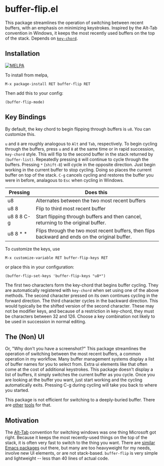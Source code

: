 buffer-flip.el
=================

This package streamlines the operation of switching between recent
buffers, with an emphasis on minimizing keystrokes.  Inspired by the
Alt-Tab convention in Windows, it keeps the most recently used buffers
on the top of the stack.  Depends on
[`key-chord`](https://melpa.org/#/key-chord).

Installation
------------

[![MELPA](https://melpa.org/packages/buffer-flip-badge.svg)](https://melpa.org/#/buffer-flip)

To install from melpa,

    M-x package-install RET buffer-flip RET

Then add this to your config:

    (buffer-flip-mode)

Key Bindings
-------------

By default, the key chord to begin flipping through buffers is `u8`.
You can customize this.

`u` and `8` are roughly analogous to `Alt` and `Tab`, respectively.
To begin cycling through the buffers, press `u` and `8` at the same
time or in rapid succession, `key-chord` style.  This will flip to the
second buffer in the stack returned by `(buffer-list)`.  Repeatedly
pressing `8` will continue to cycle through the buffers.  Pressing `*`
(`shift-8`) will cycle in the opposite direction.  Just begin working
in the current buffer to stop cycling.  Doing so places the current
buffer on top of the stack.  `C-g` cancels cycling and restores the
buffer you were in before, analagous to `Esc` when cycling in Windows.

| Pressing   | Does this                                                                                       |
|------------|-------------------------------------------------------------------------------------------------|
| u8         | Alternates between the two most recent buffers                                                  |
| u8 8       | Flip to third most recent buffer                                                                |
| u8 8 8 C-g | Start flipping through buffers and then cancel, returning to the original buffer.               |
| u8 8 * *   | Flips through the two most recent buffers, then flips backward and ends on the original buffer. |

To customize the keys, use

    M-x customize-variable RET buffer-flip-keys RET

or place this in your configuration:

    (buffer-flip-set-keys 'buffer-flip-keys "u8*")

The first two characters form the key-chord that begins buffer
cycling.  They are automatically registered with `key-chord` when set
using one of the above methods.  The second character pressed on its
own continues cycling in the forward direction.  The third character
cycles in the backward direction.  This would typically be the shifted
version of the second character.  These may not be modifier keys, and
because of a restriction in key-chord, they must be characters between
32 and 126.  Choose a key combination not likely to be used in
succession in normal editing.

The (Non) UI
-------------

Or, "Why don't you have a screenshot?"  This package streamlines the
operation of switching between the most recent buffers, a common
operation in my workflow.  Many buffer management systems display a
list of buffer names for you to select from.  Extra ui elements like
that often come at the cost of additional keystrokes.  This package
doesn't display a list of buffers, it simply switches the current
buffer as you cycle.  Once you are looking at the buffer you want,
just start working and the cycling automatically exits.  Pressing C-g
during cycling will take you back to where you started.

This package is not efficient for switching to a deeply-buried buffer.
There are
[other](http://tuhdo.github.io/helm-intro.html#ID-0386c827-7f5d-4056-bf4d-8d0fc01fc1ab)
[tools](http://www.gnu.org/software/emacs/manual/html_mono/ido.html)
for that.

Motivation
-----------

The [Alt-Tab](https://en.wikipedia.org/wiki/Alt-Tab) convention for
switching windows was one thing Microsoft got right.  Because it keeps
the most recently-used things on the top of the stack, it is often
very fast to switch to the thing you want.  There are
[similar Emacs packages](http://www.emacswiki.org/emacs/ControlTABbufferCycling)
out there, but many are too heavyweight for my needs, involve new UI
elements, or are not stack-based.  `buffer-flip` is very simple and
lightweight -- less than 40 lines of actual code.
